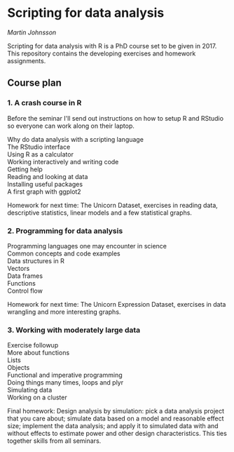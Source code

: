 # Scripting for data analysis

*Martin Johnsson*

Scripting for data analysis with R is a PhD course set to be given in 2017. This repository contains the developing exercises and homework assignments.



## Course plan

### 1. A crash course in R

Before the seminar I'll send out instructions on how to setup R and RStudio so everyone can work along on their laptop.

Why do data analysis with a scripting language  
The RStudio interface  
Using R as a calculator  
Working interactively and writing code  
Getting help  
Reading and looking at data  
Installing useful packages  
A first graph with ggplot2

Homework for next time: The Unicorn Dataset, exercises in reading data, descriptive statistics, linear models and a few statistical graphs.


### 2. Programming for data analysis

Programming languages one may encounter in science  
Common concepts and code examples  
Data structures in R  
Vectors  
Data frames  
Functions  
Control flow

Homework for next time: The Unicorn Expression Dataset, exercises in data wrangling and more interesting graphs.


### 3. Working with moderately large data

Exercise followup  
More about functions  
Lists  
Objects  
Functional and imperative programming  
Doing things many times, loops and plyr  
Simulating data  
Working on a cluster

Final homework: Design analysis by simulation: pick a data analysis project that you care about; simulate
data based on a model and reasonable effect size;
implement the data analysis; and apply it to simulated data with and without effects to estimate
power and other design characteristics. This ties together skills from all seminars.
